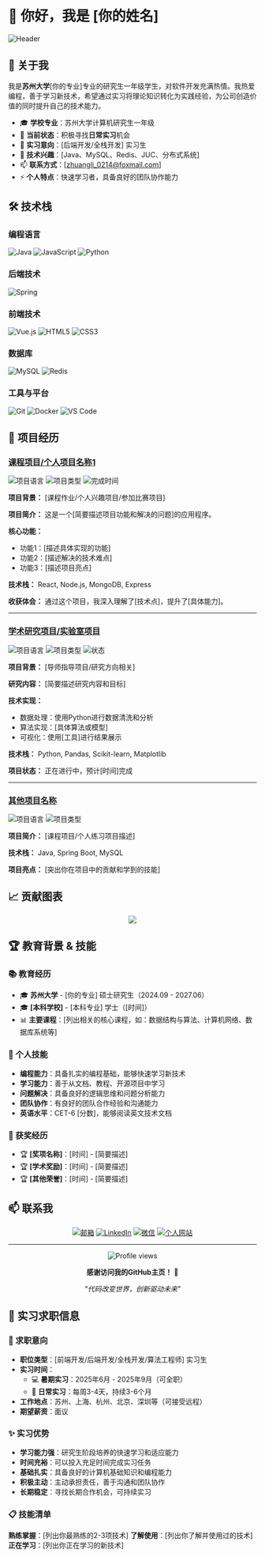 # 👋 你好，我是 [你的姓名]

<!-- 添加一个简洁的个人介绍横幅 -->
![Header](https://capsule-render.vercel.app/api?type=waving&color=gradient&height=200&section=header&text=Welcome%20to%20my%20GitHub&fontSize=40&fontAlignY=35&desc=苏州大学研究生%20|%20寻找实习机会&descAlignY=55&descAlign=50)

## 🚀 关于我

我是**苏州大学**[你的专业]专业的研究生一年级学生，对软件开发充满热情。我热爱编程，善于学习新技术，希望通过实习将理论知识转化为实践经验，为公司创造价值的同时提升自己的技术能力。

- 🎓 **学校专业**：苏州大学计算机研究生一年级
- 🔭 **当前状态**：积极寻找**日常实习**机会
- 💼 **实习意向**：[后端开发/全栈开发] 实习生
- 💬 **技术兴趣**：[Java、MySQL、Redis、JUC、分布式系统]
- 📫 **联系方式**：[zhuangli_0214@foxmail.com]
- ⚡ **个人特点**：快速学习者，具备良好的团队协作能力

## 🛠️ 技术栈

### 编程语言
![Java](https://img.shields.io/badge/-Java-007396?style=flat-square&logo=java&logoColor=white)
![JavaScript](https://img.shields.io/badge/-JavaScript-F7DF1E?style=flat-square&logo=javascript&logoColor=black)
![Python](https://img.shields.io/badge/-Python-3776AB?style=flat-square&logo=python&logoColor=white)


### 后端技术
![Spring](https://img.shields.io/badge/-Spring-6DB33F?style=flat-square&logo=spring&logoColor=white)


### 前端技术
![Vue.js](https://img.shields.io/badge/-Vue.js-4FC08D?style=flat-square&logo=vue.js&logoColor=white)
![HTML5](https://img.shields.io/badge/-HTML5-E34F26?style=flat-square&logo=html5&logoColor=white)
![CSS3](https://img.shields.io/badge/-CSS3-1572B6?style=flat-square&logo=css3&logoColor=white)

### 数据库
![MySQL](https://img.shields.io/badge/-MySQL-4479A1?style=flat-square&logo=mysql&logoColor=white)
![Redis](https://img.shields.io/badge/-Redis-DC382D?style=flat-square&logo=redis&logoColor=white)

### 工具与平台
![Git](https://img.shields.io/badge/-Git-F05032?style=flat-square&logo=git&logoColor=white)
![Docker](https://img.shields.io/badge/-Docker-2496ED?style=flat-square&logo=docker&logoColor=white)
![VS Code](https://img.shields.io/badge/-VS%20Code-007ACC?style=flat-square&logo=visual-studio-code&logoColor=white)


## 🎯 项目经历

### [课程项目/个人项目名称1](项目链接)
![项目语言](https://img.shields.io/badge/Language-JavaScript-yellow)
![项目类型](https://img.shields.io/badge/Type-Web%20App-blue)
![完成时间](https://img.shields.io/badge/Time-2024.12-green)

**项目背景：** [课程作业/个人兴趣项目/参加比赛项目]

**项目简介：** 这是一个[简要描述项目功能和解决的问题]的应用程序。

**核心功能：**
- 功能1：[描述具体实现的功能]
- 功能2：[描述解决的技术难点]
- 功能3：[描述项目亮点]

**技术栈：** React, Node.js, MongoDB, Express

**收获体会：** 通过这个项目，我深入理解了[技术点]，提升了[具体能力]。

---

### [学术研究项目/实验室项目](项目链接)
![项目语言](https://img.shields.io/badge/Language-Python-green)
![项目类型](https://img.shields.io/badge/Type-Research-orange)
![状态](https://img.shields.io/badge/Status-进行中-blue)

**项目背景：** [导师指导项目/研究方向相关]

**研究内容：** [简要描述研究内容和目标]

**技术实现：**
- 数据处理：使用Python进行数据清洗和分析
- 算法实现：[具体算法或模型]
- 可视化：使用[工具]进行结果展示

**技术栈：** Python, Pandas, Scikit-learn, Matplotlib

**项目状态：** 正在进行中，预计[时间]完成

---

### [其他项目名称](项目链接)
![项目语言](https://img.shields.io/badge/Language-Java-red)
![项目类型](https://img.shields.io/badge/Type-Course%20Project-purple)

**项目简介：** [课程项目/个人练习项目描述]

**技术栈：** Java, Spring Boot, MySQL

**项目亮点：** [突出你在项目中的贡献和学到的技能]

## 📈 贡献图表

<div align="center">
  <img src="https://github-readme-activity-graph.vercel.app/graph?username=[你的GitHub用户名]&theme=tokyo-night&hide_border=true" />
</div>

## 🏆 教育背景 & 技能

### 📚 教育经历
- 🎓 **苏州大学** - [你的专业] 硕士研究生（2024.09 - 2027.06）
- 🎓 **[本科学校]** - [本科专业] 学士（[时间]）
- 📊 **主要课程**：[列出相关的核心课程，如：数据结构与算法、计算机网络、数据库系统等]

### 💪 个人技能
- **编程能力**：具备扎实的编程基础，能够快速学习新技术
- **学习能力**：善于从文档、教程、开源项目中学习
- **问题解决**：具备良好的逻辑思维和问题分析能力
- **团队协作**：有良好的团队合作经验和沟通能力
- **英语水平**：CET-6 [分数]，能够阅读英文技术文档

### 🏅 获奖经历
- 🏆 **[奖项名称]**：[时间] - [简要描述]
- 🏆 **[学术奖励]**：[时间] - [简要描述]
- 🏆 **[其他荣誉]**：[时间] - [简要描述]

## 📫 联系我

<div align="center">

[![邮箱](https://img.shields.io/badge/-邮箱-D14836?style=for-the-badge&logo=gmail&logoColor=white)](mailto:your.email@example.com)
[![LinkedIn](https://img.shields.io/badge/-LinkedIn-0077B5?style=for-the-badge&logo=linkedin&logoColor=white)](https://linkedin.com/in/yourprofile)
[![微信](https://img.shields.io/badge/-微信-07C160?style=for-the-badge&logo=wechat&logoColor=white)](your-wechat-qr-code)
[![个人网站](https://img.shields.io/badge/-个人网站-000000?style=for-the-badge&logo=About.me&logoColor=white)](https://yourwebsite.com)

</div>

---

<div align="center">
  <img src="https://komarev.com/ghpvc/?username=[你的GitHub用户名]&style=flat-square&color=blue" alt="Profile views" />
  
  **感谢访问我的GitHub主页！** 🎉
  
  *"代码改变世界，创新驱动未来"*
</div>

## 💼 实习求职信息

### 🎯 求职意向
- **职位类型**：[前端开发/后端开发/全栈开发/算法工程师] 实习生
- **实习时间**：
  - 💻 **暑期实习**：2025年6月 - 2025年9月（可全职）
  - 🔄 **日常实习**：每周3-4天，持续3-6个月
- **工作地点**：苏州、上海、杭州、北京、深圳等（可接受远程）
- **期望薪资**：面议

### ✨ 实习优势
- **学习能力强**：研究生阶段培养的快速学习和适应能力
- **时间充裕**：可以投入充足时间完成实习任务
- **基础扎实**：具备良好的计算机基础知识和编程能力
- **积极主动**：主动承担责任，善于沟通和团队协作
- **长期稳定**：寻找长期合作机会，可持续实习

### 📋 技能清单
**熟练掌握**：[列出你最熟练的2-3项技术]
**了解使用**：[列出你了解并使用过的技术]
**正在学习**：[列出你正在学习的新技术]
